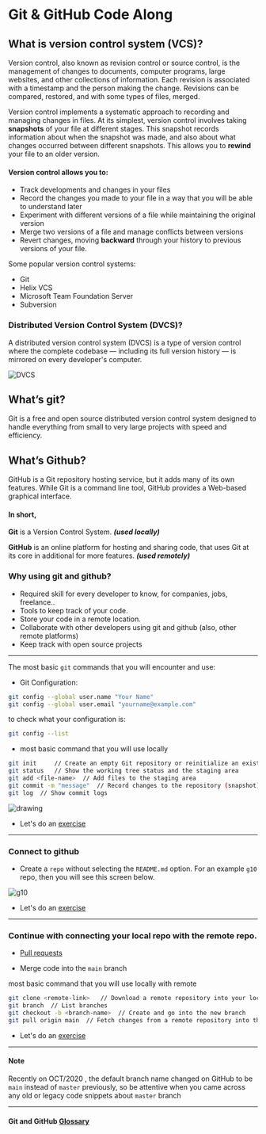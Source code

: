 # Git & GitHub Code Along

## What is version control system (VCS)?

Version control, also known as revision control or source control, is the management of changes to documents, computer programs, large websites, and other collections of information. Each revision is associated with a timestamp and the person making the change. Revisions can be compared, restored, and with some types of files, merged.

Version control implements a systematic approach to recording and managing changes in files. At its simplest, version control involves taking **snapshots** of your file at different stages. This snapshot records information about when the snapshot was made, and also about what changes occurred between different snapshots. This allows you to **rewind** your file to an older version.

#### Version control allows you to:

- Track developments and changes in your files
- Record the changes you made to your file in a way that you will be able to understand later
- Experiment with different versions of a file while maintaining the original version
- Merge two versions of a file and manage conflicts between versions
- Revert changes, moving **backward** through your history to previous versions of your file.

Some popular version control systems:

- Git
- Helix VCS
- Microsoft Team Foundation Server
- Subversion

### Distributed Version Control System (DVCS)?

A distributed version control system (DVCS) is a type of version control where the complete codebase — including its full version history — is mirrored on every developer's computer.

![DVCS](https://i.imgur.com/ZJ2Dg4c.png)

## What’s git?

Git is a free and open source distributed version control system designed to handle everything from small to very large projects with speed and efficiency.

## What’s Github?

GitHub is a Git repository hosting service, but it adds many of its own features. While Git is a command line tool, GitHub provides a Web-based graphical interface.

#### In short,

**Git** is a Version Control System. **_(used locally)_**

**GitHub** is an online platform for hosting and sharing code, that uses Git at its core in additional for more features. **_(used remotely)_**

### Why using git and github?

- Required skill for every developer to know, for companies, jobs, freelance..
- Tools to keep track of your code.
- Store your code in a remote location.
- Collaborate with other developers using git and github (also, other remote platforms)
- Keep track with open source projects

---

The most basic `git` commands that you will encounter and use:

- Git Configuration:

```bash
git config --global user.name "Your Name"
git config --global user.email "yourname@example.com"
```

to check what your configuration is:

```bash
git config --list
```

- most basic command that you will use locally

```bash
git init     // Create an empty Git repository or reinitialize an existing one
git status   // Show the working tree status and the staging area
git add <file-name>  // Add files to the staging area
git commit -m "message"  // Record changes to the repository (snapshot)
git log  // Show commit logs
```

![drawing](https://i.stack.imgur.com/UvZ0M.png)

- Let's do an [exercise](./exercises/ex1.md)

---

### Connect to github

- Create a `repo` without selecting the `README.md` option. For an example `g10` repo, then you will see this screen below.

![g10](https://i.imgur.com/sps8BQE.png)

- Let's do an [exercise](./exercises/ex2.md)

---

### Continue with connecting your local repo with the remote repo.

- [Pull requests](https://docs.github.com/en/free-pro-team@latest/github/collaborating-with-issues-and-pull-requests/creating-a-pull-request)

- Merge code into the `main` branch

most basic command that you will use locally with remote

```bash
git clone <remote-link>   // Download a remote repository into your local machine
git branch  // List branches
git checkout -b <branch-name>  // Create and go into the new branch
git pull origin main  // Fetch changes from a remote repository into the current branch `main`
```

- Let's do an [exercise](./exercises/ex3.md)

---

#### Note

Recently on OCT/2020 , the default branch name changed on GitHub to be `main` instead of `master` previously, so be attentive when you came across any old or legacy code snippets about `master` branch

---

#### Git and GitHub [Glossary](./exercises/glossary.md)
